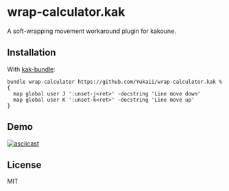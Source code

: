 # wrap-calculator.kak

A soft-wrapping movement workaround plugin for kakoune.

## Installation

With [kak-bundle](https://codeberg.org/jdugan6240/kak-bundle):

```kak
bundle wrap-calculator https://github.com/Yukaii/wrap-calculator.kak %{
  map global user J ':unset-j<ret>' -docstring 'Line move down'
  map global user K ':unset-k<ret>' -docstring 'Line move up'
}
```

## Demo

[![asciicast](https://asciinema.org/a/699327.svg)](https://asciinema.org/a/699327)

## License

MIT
